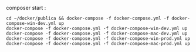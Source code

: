 composer start :

	cd ~/docker/publica && docker-compose -f docker-compose.yml -f docker-compose-win-dev.yml up
	docker-compose -f docker-compose.yml -f docker-compose-win-dev.yml up
	docker-compose -f docker-compose.yml -f docker-compose-mac-dev.yml up
	docker-compose -f docker-compose.yml -f docker-compose-win-prod.yml up
	docker-compose -f docker-compose.yml -f docker-compose-mac-prod.yml up